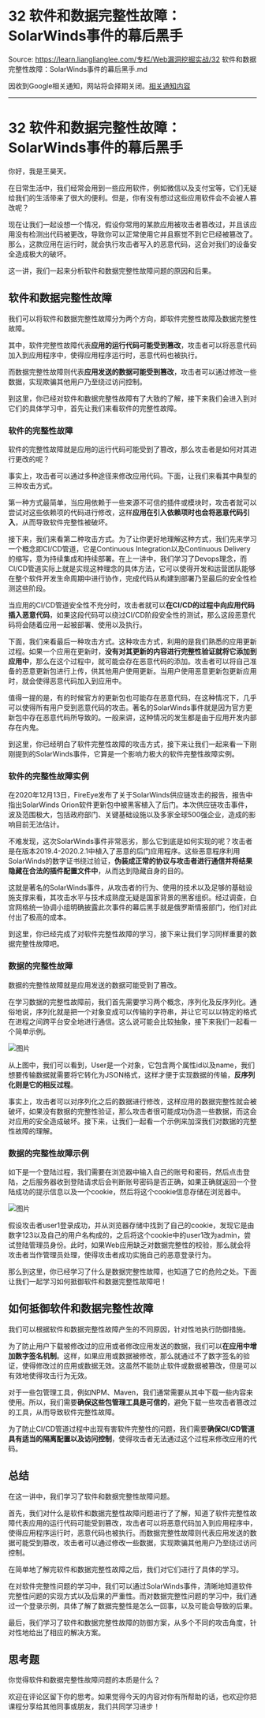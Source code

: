 # 32 软件和数据完整性故障：SolarWinds事件的幕后⿊⼿ 

Source: https://learn.lianglianglee.com/专栏/Web漏洞挖掘实战/32 软件和数据完整性故障：SolarWinds事件的幕后⿊⼿.md

因收到Google相关通知，网站将会择期关闭。[相关通知内容](https://lumendatabase.org/notices/44265620)

---

# 32 软件和数据完整性故障：SolarWinds事件的幕后⿊⼿

你好，我是王昊天。

在日常生活中，我们经常会用到一些应用软件，例如微信以及支付宝等，它们无疑给我们的生活带来了很大的便利。但是，你有没有想过这些应用软件会不会被人篡改呢？

现在让我们一起设想一个情况，假设你常用的某款应用被攻击者篡改过，并且该应用没有检测出代码被更改，导致你可以正常使用它并且察觉不到它已经被篡改了。那么，这款应用在运行时，就会执行攻击者写入的恶意代码，这会对我们的设备安全造成极大的破坏。

这一讲，我们一起来分析软件和数据完整性故障问题的原因和后果。

## 软件和数据完整性故障

我们可以将软件和数据完整性故障分为两个方向，即软件完整性故障及数据完整性故障。

其中，软件完整性故障代表**应用的运行代码可能受到篡改**，攻击者可以将恶意代码加入到应用程序中，使得应用程序运行时，恶意代码也被执行。

而数据完整性故障则代表**应用发送的数据可能受到篡改**，攻击者可以通过修改一些数据，实现欺骗其他用户乃至绕过访问控制。

到这里，你已经对软件和数据完整性故障有了大致的了解，接下来我们会进入到对它们的具体学习中，首先让我们来看软件的完整性故障。

### 软件的完整性故障

软件的完整性故障就是应用的运行代码可能受到了篡改，那么攻击者是如何对其进行更改的呢？

事实上，攻击者可以通过多种途径来修改应用代码。下面，让我们来看其中典型的三种攻击方式。

第一种方式最简单，当应用依赖于一些来源不可信的插件或模块时，攻击者就可以尝试对这些依赖项的代码进行修改，这样**应用在引入依赖项时也会将恶意代码引入**，从而导致软件完整性被破坏。

接下来，我们来看第二种攻击方式。为了让你更好地理解这种方式，我们先来学习一个概念即CI/CD管道，它是Continuous Integration以及Continuous Delivery的缩写，意为持续集成和持续部署。在上一讲中，我们学习了Devops理念，而CI/CD管道实际上就是实现这种理念的具体方法，它可以使得开发和运营团队能够在整个软件开发生命周期中进行协作，完成代码从构建到部署乃至最后的安全性检测这些阶段。

当应用的CI/CD管道安全性不充分时，攻击者就可以**在CI/CD的过程中向应用代码插入恶意代码**，如果这段代码可以绕过CI/CD阶段安全性的测试，那么这段恶意代码将会随着应用一起被部署、使用以及执行。

下面，我们来看最后一种攻击方式。这种攻击方式，利用的是我们熟悉的应用更新过程。如果一个应用在更新时，**没有对其更新的内容进行完整性验证就将它添加到应用中**，那么在这个过程中，就可能会存在恶意代码的添加。攻击者可以将自己准备的恶意更新包进行上传，供其他用户使用更新。当用户使用恶意更新包更新应用时，就会使得恶意代码加入到应用中。

值得一提的是，有的时候官方的更新包也可能存在恶意代码，在这种情况下，几乎可以使得所有用户受到恶意代码的攻击。著名的SolarWinds事件就是因为官方更新包中存在恶意代码所导致的。一般来讲，这种情况的发生都是由于应用开发内部存在内鬼。

到这里，你已经明白了软件完整性故障的攻击方式，接下来让我们一起来看一下刚刚提到的SolarWinds事件，它算是一个影响力极大的软件完整性故障实例。

### 软件的完整性故障实例

在2020年12月13日，FireEye发布了关于SolarWinds供应链攻击的报告，报告中指出SolarWinds Orion软件更新包中被黑客植入了后门。本次供应链攻击事件，波及范围极大，包括政府部门、关键基础设施以及多家全球500强企业，造成的影响目前无法估计。

不难发现，这次SolarWinds事件非常恶劣，那么它到底是如何实现的呢？攻击者是在版本2019.4-2020.2.1中植入了恶意的后门应用程序。这些恶意程序利用SolarWinds的数字证书绕过验证，**伪装成正常的协议与攻击者进行通信并将结果隐藏在合法的插件配置文件中**，从而达到隐藏自身的目的。

这就是著名的SolarWinds事件，从攻击者的行为、使用的技术以及足够的基础设施支撑来看，其攻击水平与技术成熟度无疑是国家背景的黑客组织。经过调查，白宫网格统一协调小组明确披露此次事件的幕后黑手就是俄罗斯情报部门，他们对此付出了极高的成本。

到这里，你已经完成了对软件完整性故障的学习，接下来让我们学习同样重要的数据完整性故障吧。

### 数据的完整性故障

数据的完整性故障就是应用发送的数据可能受到了篡改。

在学习数据的完整性故障前，我们首先需要学习两个概念，序列化及反序列化。通俗地说，序列化就是把一个对象变成可以传输的字符串，并让它可以以特定的格式在进程之间跨平台安全地进行通信。这么说可能会比较抽象，接下来我们一起看一个简单示例。

![图片](assets/04064adbaead4b14b2792df9e8756fdb.jpg)

从上图中，我们可以看到，User是一个对象，它包含两个属性id以及name，我们想要传输数据就需要将它转化为JSON格式，这样才便于实现数据的传输，**反序列化则是它的相反过程**。

事实上，攻击者可以对序列化之后的数据进行修改，这样应用的数据完整性就会被破坏，如果没有数据的完整性验证，那么攻击者很可能成功伪造一些数据，而这会对应用的安全造成破坏。接下来，让我们一起看一个示例来加深我们对数据的完整性故障的理解。

### 数据的完整性故障示例

如下是一个登陆过程，我们需要在浏览器中输入自己的账号和密码，然后点击登陆，之后服务器收到登陆请求后会判断账号密码是否正确，如果正确就返回一个登陆成功的提示信息以及一个cookie，然后将这个cookie信息存储在浏览器中。

![图片](assets/adf467dfd1904f178aeab60b32520606.jpg)

假设攻击者user1登录成功，并从浏览器存储中找到了自己的cookie，发现它是由数字123以及自己的用户名构成的，之后将这个cookie中的user1改为admin，尝试登陆管理员身份。此时，如果Web应用缺乏对数据完整性的校验，那么就会将攻击者当作管理员处理，使得攻击者成功实施自己的恶意登录行为。

那么到这里，你已经学习了什么是数据完整性故障，也知道了它的危险之处。下面让我们一起学习如何抵御软件和数据完整性故障吧！

## 如何抵御软件和数据完整性故障

我们可以根据软件和数据完整性故障产生的不同原因，针对性地执行防御措施。

为了防止用户下载被修改过的应用或者修改应用发送的数据，我们可以**在应用中增加数字签名机制**。这样，如果应用或数据被修改，那么就通过不了数字签名的验证，使得修改过的应用或数据无效。这虽然不能防止软件或数据被篡改，但是可以有效地使得攻击行为无效。

对于一些包管理工具，例如NPM、Maven，我们通常需要从其中下载一些内容来使用。所以，我们需要**确保这些包管理工具是可信的**，避免下载一些攻击者篡改过的工具，从而导致软件完整性故障。

为了防止CI/CD管道过程中出现有害软件完整性的问题，我们需要**确保CI/CD管道具有适当的隔离配置以及访问控制**，使得攻击者无法通过这个过程来修改应用的代码。

## 总结

在这一讲中，我们学习了软件和数据完整性故障问题。

首先，我们对什么是软件和数据完整性故障问题进行了了解，知道了软件完整性故障代表应用的运行代码可能受到篡改，攻击者可以将恶意代码加入到应用程序中，使得应用程序运行时，恶意代码也被执行。而数据完整性故障则代表应用发送的数据可能受到篡改，攻击者可以通过修改一些数据，实现欺骗其他用户乃至绕过访问控制。

在简单地了解完软件和数据完整性故障之后，我们对它们进行了具体的学习。

在对软件完整性问题的学习中，我们可以通过SolarWinds事件，清晰地知道软件完整性问题的实现方式以及后果的严重性。而对数据完整性问题的学习中，我们通过一个登录示例，具体了解了数据完整性是怎么一回事，以及可能会导致的后果。

最后，我们学习了软件和数据完整性故障的防御方案，从多个不同的攻击角度，针对性地给出了相应的解决方案。

## 思考题

你觉得软件和数据完整性故障问题的本质是什么？

欢迎在评论区留下你的思考。如果觉得今天的内容对你有所帮助的话，也欢迎你把课程分享给其他同事或朋友，我们共同学习进步！